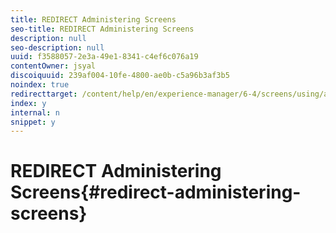 ```yaml
---
title: REDIRECT Administering Screens
seo-title: REDIRECT Administering Screens
description: null
seo-description: null
uuid: f3588057-2e3a-49e1-8341-c4ef6c076a19
contentOwner: jsyal
discoiquuid: 239af004-10fe-4800-ae0b-c5a96b3af3b5
noindex: true
redirecttarget: /content/help/en/experience-manager/6-4/screens/using/administering-screens
index: y
internal: n
snippet: y
---
```


# REDIRECT Administering Screens{#redirect-administering-screens}

